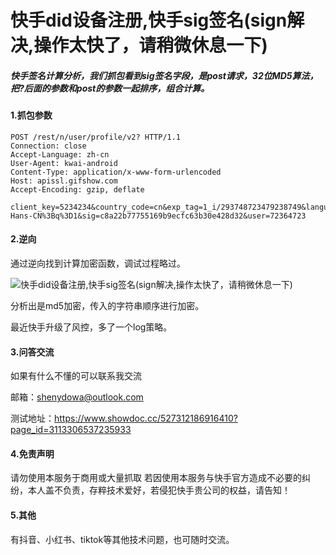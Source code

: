 # 快手did设备注册,快手sig签名(sign解决,操作太快了，请稍微休息一下)

##### 快手签名计算分析，我们抓包看到sig签名字段，是post请求，32位MD5算法，把?后面的参数和post的参数一起排序，组合计算。
#### 1.抓包参数 

```
POST /rest/n/user/profile/v2? HTTP/1.1
Connection: close
Accept-Language: zh-cn
User-Agent: kwai-android
Content-Type: application/x-www-form-urlencoded
Host: apissl.gifshow.com
Accept-Encoding: gzip, deflate
 
client_key=5234234&country_code=cn&exp_tag=1_i/293748723479238749&language=zh-Hans-CN%3Bq%3D1&sig=c8a22b77755169b9ecfc63b30e428d32&user=72364723
```

#### 2.逆向
通过逆向找到计算加密函数，调试过程略过。


![快手did设备注册,快手sig签名(sign解决,操作太快了，请稍微休息一下)](https://img-blog.csdnimg.cn/20191226172518363.png?x-oss-process=image/watermark,type_ZmFuZ3poZW5naGVpdGk,shadow_10,text_aHR0cHM6Ly9ibG9nLmNzZG4ubmV0L2MzNjMxODc1MzQ=,size_16,color_FFFFFF,t_70)


分析出是md5加密，传入的字符串顺序进行加密。

最近快手升级了风控，多了一个log策略。


#### 3.问答交流

如果有什么不懂的可以联系我交流

邮箱：shenydowa@outlook.com

测试地址：https://www.showdoc.cc/527312186916410?page_id=3113306537235933

#### 4.免责声明

请勿使用本服务于商用或大量抓取
若因使用本服务与快手官方造成不必要的纠纷，本人盖不负责，存粹技术爱好，若侵犯快手贵公司的权益，请告知！

#### 5.其他
有抖音、小红书、tiktok等其他技术问题，也可随时交流。
























